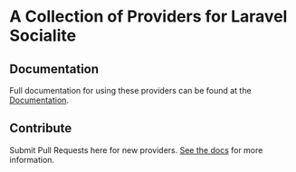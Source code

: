 # A Collection of Providers for Laravel Socialite

## Documentation

Full documentation for using these providers can be found at the [Documentation](http://socialiteproviders.github.io/).

## Contribute

Submit Pull Requests here for new providers. [See the docs](http://socialiteproviders.github.io/#contribute) for more information.
